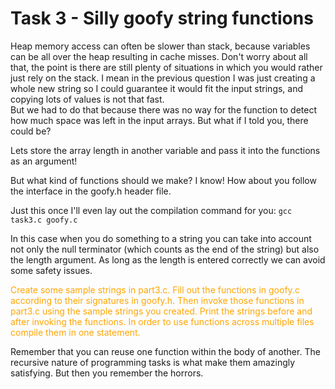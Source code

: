 # Task 3 - Silly goofy string functions

Heap memory access can often be slower than stack, because variables can be all over the heap resulting in cache misses. Don't worry about all that, the point is there are still plenty of situations in which you would rather just rely on the stack. I mean in the previous question I was just creating a whole new string so I could guarantee it would fit the input strings, and copying lots of values is not that fast.
<br>But we had to do that because there was no way for the function to detect how much space was left in the input arrays. But what if I told you, there could be?

Lets store the array length in another variable and pass it into the functions as an argument!

But what kind of functions should we make?
I know! How about you follow the interface in the goofy.h header file.

Just this once I'll even lay out the compilation command for you:
`gcc task3.c goofy.c`

In this case when you do something to a string you can take into account not only the null terminator (which counts as the end of the string) but also the length argument. As long as the length is entered correctly we can avoid some safety issues.

<font color="orange">Create some sample strings in part3.c. Fill out the functions in goofy.c according to their signatures in goofy.h. Then invoke those functions in part3.c using the sample strings you created. Print the strings before and after invoking the functions. In order to use functions across multiple files compile them in one statement.</font>

Remember that you can reuse one function within the body of another. The recursive nature of programming tasks is what make them amazingly satisfying. But then you remember the horrors.